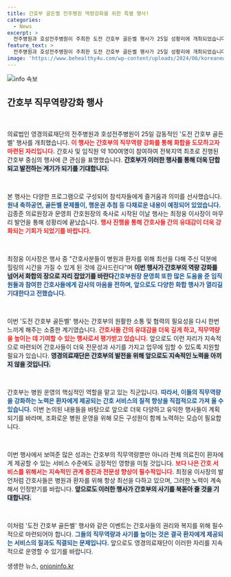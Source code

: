 ```yaml
---
title: 간호부 골든벨 전주병원 역량강화를 위한 특별 행사!
categories:
  - News
excerpt: >
  전주병원과 호성전주병원이 주최한 도전 간호부 골든벨 행사가 25일 성황리에 개최되었습니다. 간호사들의 화합과 직무 역량 강화를 위해 마련된 이 색다른 행사에 100여 명이 참여하며 뜨거운 관심을 모았습니다.
feature_text: >
  전주병원과 호성전주병원이 주최한 도전 간호부 골든벨 행사가 25일 성황리에 개최되었습니다. 간호사들의 화합과 직무 역량 강화를 위해 마련된 이 색다른 행사에 100여 명이 참여하며 뜨거운 관심을 모았습니다.
image: 'https://www.behealthy4u.com/wp-content/uploads/2024/06/koreanews.jpg'
---
```


<p><img src="https://www.behealthy4u.com/wp-content/uploads/2024/06/koreanews.jpg" alt="info 속보" /></p>

<h2 data-ke-size="size26">간호부 직무역량강화 행사</h2>

<p data-ke-size="size16">&nbsp;</p>

<p>의료법인 영경의료재단의 전주병원과 호성전주병원이 25일 감동적인 '도전 간호부 골든벨' 행사를 개최했습니다. <b><span style="color: #ee2323;">이 행사는 간호부의 직무역량 강화를 통해 화합을 도모하고자 마련된 자리입니다.</span></b> 간호사 및 임직원 약 100여명이 참여하여 전북지역 최초로 진행된 간호부 중심의 행사에 큰 관심을 표명했습니다. <b><span style="background-color: #21538527;">간호부가 이러한 행사를 통해 더욱 단합되고 발전하는 계기가 되기를 기대합니다.</span></b> </p>

<p data-ke-size="size16">&nbsp;</p>

<p>본 행사는 다양한 프로그램으로 구성되어 참석자들에게 즐거움과 의미를 선사했습니다. <b><span style="color: #1a5490;">원내 축하공연, 골든벨 문제풀이, 행운권 추첨 등 다채로운 내용이 예정되어 있었습니다.</span></b> 김종준 의료원장과 문영희 간호원장의 축사로 시작된 이날 행사는 최정웅 이사장이 마무리 발언을 통해 성황리에 끝났습니다. <b><span style="color: #ee2323;">행사 진행을 통해 간호사들 간의 유대감이 더욱 강화되는 기회가 되었기를 바랍니다.</span></b> </p>

<p data-ke-size="size16">&nbsp;</p>

<p>최정웅 이사장은 행사 중 "간호사분들이 병원과 환자를 위해 최선을 다해 주신 덕분에 힐링의 시간을 가질 수 있게 된 것에 감사드린다"며 <b><span style="background-color: #21538527;">이번 행사가 간호부의 역량 강화를 넘어서 화합의 장으로 자리 잡았기를 바란다</span></b고 말했습니다. <b><span style="color: #1a5490;">간호부원장 문영희 또한 많은 도움을 준 임직원들과 참여한 간호사들에게 감사의 마음을 전하며, 앞으로도 다양한 화합 행사가 열리길 기대한다고 전했습니다.</span></b></p>

<p data-ke-size="size16">&nbsp;</p>

<p>이번 '도전 간호부 골든벨' 행사는 간호부의 원활한 소통 및 협력의 필요성을 다시 한번 느끼게 해주는 소중한 계기였습니다. <b><span style="color: #ee2323;">간호사들 간의 유대감을 더욱 깊게 하고, 직무역량을 높이는 데 기여할 수 있는 행사로서 평가받고 있습니다.</span></b> 앞으로도 이런 자리가 지속적으로 마련되어 간호사들이 더욱 전문성과 사기를 가지고 업무에 임할 수 있도록 지원할 필요가 있습니다. <b><span style="background-color: #21538527;">영경의료재단은 간호부의 발전을 위해 앞으로도 지속적인 노력을 아끼지 않을 것입니다.</span></b></p>

<p data-ke-size="size16">&nbsp;</p>

<p>간호부는 병원 운영의 핵심적인 역할을 맡고 있는 직군입니다. <b><span style="color: #1a5490;">따라서, 이들의 직무역량을 강화하는 노력은 환자에게 제공되는 간호 서비스의 질적 향상을 직접적으로 가져 올 수 있습니다.</span></b> 이번 논의된 내용들을 바탕으로 앞으로 더욱 다양하고 유익한 행사들이 계획되기를 바라며, 조화로운 병원 운영을 위해 모든 구성원이 함께 노력하는 모습이 필요합니다.</p>

<p data-ke-size="size16">&nbsp;</p>

<p>이번 행사에서 보여준 많은 성과는 간호부의 직무역량뿐만 아니라 전체 의료진이 환자에게 제공할 수 있는 서비스 수준에도 긍정적인 영향을 미칠 것입니다. <b><span style="color: #ee2323;">보다 나은 간호 서비스를 위해서는 지속적인 관계 증진과 전문성 향상이 필수적입니다.</span></b> 최정웅 이사장의 발언처럼 간호사들은 병원과 환자를 위해 항상 최선을 다하고 있으며, 그러한 노력이 계속해서 인정받기를 바랍니다. <b><span style="background-color: #21538527;">앞으로도 이러한 행사가 간호부의 사기를 북돋아 줄 것을 기대합니다.</span></b></p>

<p data-ke-size="size16">&nbsp;</p>

<p>이처럼 '도전 간호부 골든벨' 행사와 같은 이벤트는 간호사들의 권리와 복지를 위해 필수적으로 마련되어야 합니다. <b><span style="color: #1a5490;">그들의 직무역량과 사기를 높이는 것은 결국 환자에게 제공되는 서비스의 질과도 직결되는 문제입니다.</span></b> 앞으로도 영경의료재단이 이러한 자리를 지속적으로 운영할 수 있기를 바랍니다.</p>
생생한 뉴스, <a href="https://onioninfo.kr" rel="dofollow">onioninfo.kr</a>


